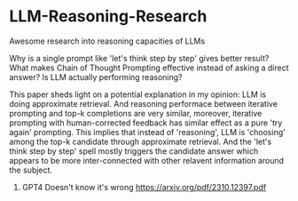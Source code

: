 # LLM-Reasoning-Research
Awesome research into reasoning capacities of LLMs

Why is a single prompt like 'let's think step by step' gives better result? What makes Chain of Thought Prompting effective instead of asking a direct answer? Is LLM actually performing reasoning? 

This paper sheds light on a potential explanation in my opinion: LLM is doing approximate retrieval. And reasoning performace between iterative prompting and top-k completions are very similar, moreover, iterative prompting with human-corrected feedback has similar effect as a pure 'try again' prompting. This implies that instead of 'reasoning', LLM is 'choosing' among the top-k candidate through approximate retrieval. And the 'let's think step by step' spell mostly triggers the candidate answer which appears to be more inter-connected with other relavent information around the subject.


1. GPT4 Doesn't know it's wrong
https://arxiv.org/pdf/2310.12397.pdf

